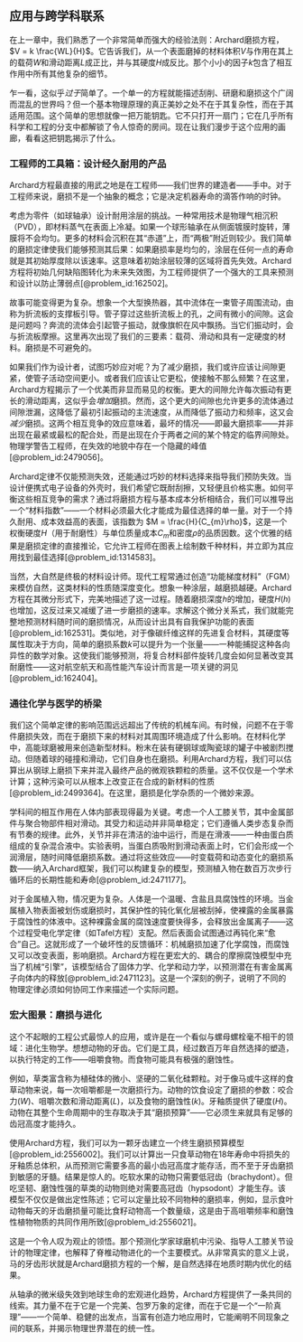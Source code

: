 ## 应用与跨学科联系

在上一章中，我们熟悉了一个非常简单而强大的经验法则：Archard磨损方程，$V = k \frac{WL}{H}$。它告诉我们，从一个表面磨掉的材料体积$V$与作用在其上的载荷$W$和滑动距离$L$成正比，并与其硬度$H$成反比。那个小小的因子$k$包含了相互作用中所有其他复杂的细节。

乍一看，这似乎*过于*简单了。一个单一的方程就能描述刮削、研磨和磨损这个广阔而混乱的世界吗？但一个基本物理原理的真正美妙之处不在于其复杂性，而在于其适用范围。这个简单的思想就像一把万能钥匙。它不只打开一扇门；它在几乎所有科学和工程的分支中都解锁了令人惊奇的房间。现在让我们漫步于这个应用的画廊，看看这把钥匙揭示了什么。

### 工程师的工具箱：设计经久耐用的产品

Archard方程最直接的用武之地是在工程师——我们世界的建造者——手中。对于工程师来说，磨损不是一个抽象的概念；它是决定机器寿命的滴答作响的时钟。

考虑为零件（如球轴承）设计耐用涂层的挑战。一种常用技术是物理气相沉积（PVD），即材料蒸气在表面上冷凝。如果一个球形轴承在从侧面镀膜时旋转，薄膜将不会均匀。更多的材料会沉积在其“赤道”上，而“两极”附近则较少。我们简单的磨损定律使我们能够预测其后果：如果磨损率是均匀的，涂层在任何一点的寿命就是其初始厚度除以该速率。这意味着初始涂层较薄的区域将首先失效。Archard方程将初始几何缺陷图转化为未来失效图，为工程师提供了一个强大的工具来预测和设计以防止薄弱点[@problem_id:162502]。

故事可能变得更为复杂。想象一个大型换热器，其中流体在一束管子周围流动，由称为折流板的支撑板引导。管子穿过这些折流板上的孔，之间有微小的间隙。这会是问题吗？奔流的流体会引起管子振动，就像旗帜在风中飘扬。当它们振动时，会与折流板摩擦。这里再次出现了我们的三要素：载荷、滑动和具有一定硬度的材料。磨损是不可避免的。

如果我们作为设计者，试图巧妙应对呢？为了减少磨损，我们或许应该让间隙更紧，使管子活动空间更小。或者我们应该让它更松，使接触不那么频繁？在这里，Archard方程揭示了一个优美而非显而易见的权衡。更大的间隙允许每次振动有更长的滑动距离，这似乎会*增加*磨损。然而，这个更大的间隙也允许更多的流体通过间隙泄漏，这降低了最初引起振动的主流速度，从而降低了振动力和频率，这又会*减少*磨损。这两个相互竞争的效应意味着，最坏的情况——即最大磨损率——并非出现在最紧或最松的配合处，而是出现在介于两者之间的某个特定的临界间隙处。物理学警告工程师，在失效的地貌中存在一个隐藏的峰值[@problem_id:2479056]。

Archard定律不仅能预测失效，还能通过巧妙的材料选择来指导我们预防失效。当设计便携式电子设备的外壳时，我们希望它既耐刮擦，又轻便且价格实惠。如何平衡这些相互竞争的需求？通过将磨损方程与基本成本分析相结合，我们可以推导出一个“材料指数”——一个材料必须最大化才能成为最佳选择的单一量。对于一个持久耐用、成本效益高的表面，该指数为 $M = \frac{H}{C_{m}\rho}$，这是一个权衡硬度$H$（用于耐磨性）与单位质量成本$C_m$和密度$\rho$的品质因数。这个优雅的结果是磨损定律的直接推论，它允许工程师在图表上绘制数千种材料，并立即为其应用找到最佳选择[@problem_id:1314583]。

当然，大自然是终极的材料设计师。现代工程常通过创造“功能梯度材料”（FGM）来模仿自然，这类材料的性质随深度变化。想象一种涂层，越磨损越硬。Archard方程在其微分形式下，完美地描述了这一过程。随着磨损深度$h$的增加，硬度$H(h)$也增加，这反过来又减缓了进一步磨损的速率。求解这个微分关系式，我们就能完整地预测材料随时间的磨损情况，从而设计出具有自我保护功能的表面[@problem_id:162531]。类似地，对于像碳纤维这样的先进复合材料，其硬度等属性取决于方向，简单的磨损系数$k$可以提升为一个张量——一种能捕捉这种各向异性的数学对象。这使我们能够预测，将复合材料部件旋转几度会如何显著改变其耐磨性——这对航空航天和高性能汽车设计而言是一项关键的洞见[@problem_id:162404]。

### 通往化学与医学的桥梁

我们这个简单定律的影响范围远远超出了传统的机械车间。有时候，问题不在于零件磨损失效，而在于磨损下来的材料对其周围环境造成了什么影响。在材料化学中，高能球磨被用来创造新型材料。粉末在装有硬钢球或陶瓷球的罐子中被剧烈搅动。但随着球的碰撞和滑动，它们自身也在磨损。利用Archard方程，我们可以估算出从钢球上磨损下来并混入最终产品的微观铁颗粒的质量。这不仅仅是一个学术计算；这种污染可以从根本上改变正在合成的新材料的性质[@problem_id:2499364]。在这里，磨损是化学杂质的一个微妙来源。

学科间的相互作用在人体内部表现得最为关键。考虑一个人工膝关节，其中金属部件与聚合物部件相对滑动。其受力和运动并非简单稳定；它们遵循人类步态复杂而有节奏的规律。此外，关节并非在清洁的油中运行，而是在滑液——一种由蛋白质组成的复杂混合液中。实验表明，当蛋白质吸附到滑动表面上时，它们会形成一个润滑层，随时间降低磨损系数。通过将这些效应——时变载荷和动态变化的磨损系数——纳入Archard框架，我们可以构建复杂的模型，预测植入物在数百万次步行循环后的长期性能和寿命[@problem_id:2471177]。

对于金属植入物，情况更为复杂。人体是一个温暖、含盐且具腐蚀性的环境。当金属植入物表面被划伤或磨损时，其保护性的钝化氧化层被刮掉，使裸露的金属暴露于腐蚀性的体液中。这种裸露金属的腐蚀速度要快得多，会释放出金属离子——这个过程受电化学定律（如Tafel方程）支配。然后表面会试图通过再钝化来“愈合”自己。这就形成了一个破坏性的反馈循环：机械磨损加速了化学腐蚀，而腐蚀又可以改变表面，影响磨损。Archard方程在更宏大的、耦合的摩擦腐蚀模型中充当了机械“引擎”，该模型结合了固体力学、化学和动力学，以预测潜在有害金属离子向体内的释放[@problem_id:2471123]。这是一个深刻的例子，说明了不同的物理定律必须如何协同工作来描述一个实际问题。

### 宏大图景：磨损与进化

这个不起眼的工程公式最惊人的应用，或许是在一个看似与螺母螺栓毫不相干的领域：进化生物学。想想动物的牙齿。它们是工具，经过数百万年自然选择的塑造，以执行特定的工作——咀嚼食物。而食物可能具有极强的磨蚀性。

例如，草类富含称为植硅体的微小、坚硬的二氧化硅颗粒。对于像马或牛这样的食草动物来说，每一次咀嚼都是一次磨损行为。动物的饮食设定了磨损的参数：咬合力($W$)、咀嚼次数和滑动距离($L$)，以及食物的磨蚀性($k$)。牙釉质提供了硬度($H$)。动物在其整个生命周期中的生存取决于其“磨损预算”——它必须生来就具有足够的齿冠高度才能持久。

使用Archard方程，我们可以为一颗牙齿建立一个终生磨损预算模型[@problem_id:2556002]。我们可以计算出一只食草动物在18年寿命中将损失的牙釉质总体积，从而预测它需要多高的最小齿冠高度才能存活，而不至于牙齿磨损到敏感的牙髓。结果是惊人的。吃软水果的动物只需要低冠齿（brachydont）。但吃坚韧、磨蚀性强的草类的动物则绝对需要高冠齿（hypsodont）才能生存。该模型不仅仅是做出定性陈述；它可以定量比较不同物种的磨损率，例如，显示食叶动物每天的牙齿磨损量可能比食籽动物高一个数量级，这是由于高咀嚼频率和磨蚀性植物物质的共同作用所致[@problem_id:2556021]。

这是一个令人叹为观止的领悟。那个预测化学家球磨机中污染、指导人工膝关节设计的物理定律，也解释了脊椎动物进化的一个主要模式。从非常真实的意义上说，马的牙齿形状就是Archard磨损方程的一个解，是自然选择在地质时期内优化的结果。

从轴承的微米级失效到地球生命的宏观进化趋势，Archard方程提供了一条共同的线索。其力量不在于它是一个完美、包罗万象的定律，而在于它是一个“一阶真理”——一个简单、稳健的出发点，当富有创造力地应用时，它能阐明不同现象之间的联系，并揭示物理世界潜在的统一性。